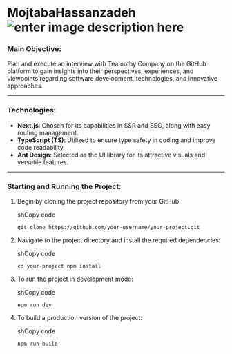 # MojtabaHassanzadeh ![enter image description here](https://s8.uupload.ir/files/new_project_%281%29_7vkw.png)
### Main Objective:

Plan and execute an interview with Teamothy Company on the GitHub platform to gain insights into their perspectives, experiences, and viewpoints regarding software development, technologies, and innovative approaches.

----------

### Technologies:

-   **Next.js**: Chosen for its capabilities in SSR and SSG, along with easy routing management.
-   **TypeScript (TS)**: Utilized to ensure type safety in coding and improve code readability.
-   **Ant Design**: Selected as the UI library for its attractive visuals and versatile features.

----------

### Starting and Running the Project:

1.  Begin by cloning the project repository from your GitHub:
    
    shCopy code
    
    `git clone https://github.com/your-username/your-project.git` 
    
2.  Navigate to the project directory and install the required dependencies:
    
    shCopy code
    
    `cd your-project
    npm install` 
    
3.  To run the project in development mode:
    
    shCopy code
    
    `npm run dev` 
    
4.  To build a production version of the project:
    
    shCopy code
    
    `npm run build`
